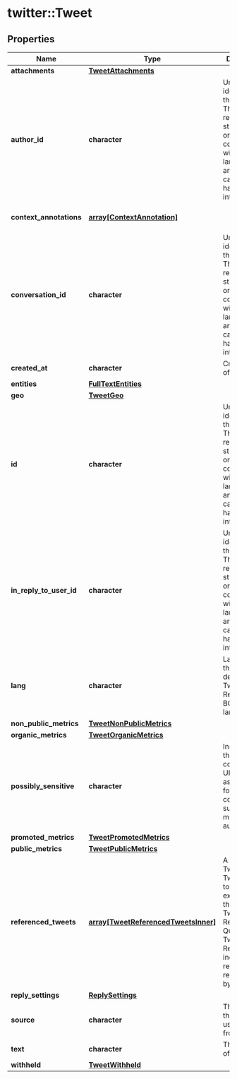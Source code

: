 # twitter::Tweet


## Properties
Name | Type | Description | Notes
------------ | ------------- | ------------- | -------------
**attachments** | [**TweetAttachments**](Tweet_attachments.md) |  | [optional] 
**author_id** | **character** | Unique identifier of this User. This is returned as a string in order to avoid complications with languages and tools that cannot handle large integers. | [optional] [Pattern: ^[0-9]{1,19}$] 
**context_annotations** | [**array[ContextAnnotation]**](ContextAnnotation.md) |  | [optional] [Min. items: 1] 
**conversation_id** | **character** | Unique identifier of this Tweet. This is returned as a string in order to avoid complications with languages and tools that cannot handle large integers. | [optional] [Pattern: ^[0-9]{1,19}$] 
**created_at** | **character** | Creation time of the Tweet. | [optional] 
**entities** | [**FullTextEntities**](FullTextEntities.md) |  | [optional] 
**geo** | [**TweetGeo**](Tweet_geo.md) |  | [optional] 
**id** | **character** | Unique identifier of this Tweet. This is returned as a string in order to avoid complications with languages and tools that cannot handle large integers. | [Pattern: ^[0-9]{1,19}$] 
**in_reply_to_user_id** | **character** | Unique identifier of this User. This is returned as a string in order to avoid complications with languages and tools that cannot handle large integers. | [optional] [Pattern: ^[0-9]{1,19}$] 
**lang** | **character** | Language of the Tweet, if detected by Twitter. Returned as a BCP47 language tag. | [optional] 
**non_public_metrics** | [**TweetNonPublicMetrics**](Tweet_non_public_metrics.md) |  | [optional] 
**organic_metrics** | [**TweetOrganicMetrics**](Tweet_organic_metrics.md) |  | [optional] 
**possibly_sensitive** | **character** | Indicates if this Tweet contains URLs marked as sensitive, for example content suitable for mature audiences. | [optional] 
**promoted_metrics** | [**TweetPromotedMetrics**](Tweet_promoted_metrics.md) |  | [optional] 
**public_metrics** | [**TweetPublicMetrics**](Tweet_public_metrics.md) |  | [optional] 
**referenced_tweets** | [**array[TweetReferencedTweetsInner]**](Tweet_referenced_tweets_inner.md) | A list of Tweets this Tweet refers to. For example, if the parent Tweet is a Retweet, a Quoted Tweet or a Reply, it will include the related Tweet referenced to by its parent. | [optional] [Min. items: 1] 
**reply_settings** | [**ReplySettings**](ReplySettings.md) |  | [optional] 
**source** | **character** | The name of the app the user Tweeted from. | [optional] 
**text** | **character** | The content of the Tweet. | 
**withheld** | [**TweetWithheld**](TweetWithheld.md) |  | [optional] 


